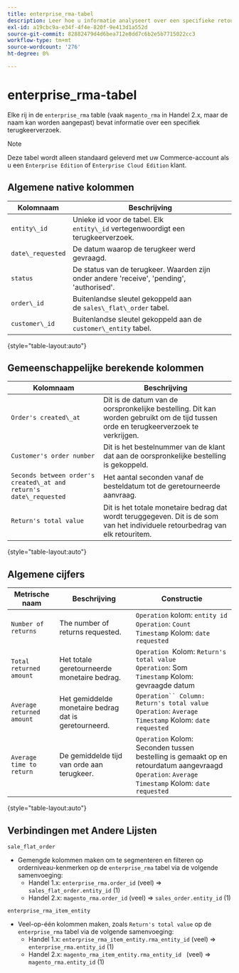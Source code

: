 ```yaml
---
title: enterprise_rma-tabel
description: Leer hoe u informatie analyseert over een specifieke retouraanvraag.
exl-id: a19cbc9a-e34f-4f4e-820f-9e413d1a552d
source-git-commit: 82882479d4d6bea712e8dd7c6b2e5b7715022cc3
workflow-type: tm+mt
source-wordcount: '276'
ht-degree: 0%

---
```


# enterprise_rma-tabel

Elke rij in de `enterprise_rma` table (vaak `magento_rma` in Handel 2.x, maar de naam kan worden aangepast) bevat informatie over een specifiek terugkeerverzoek.

>[!NOTE]
>
>Deze tabel wordt alleen standaard geleverd met uw Commerce-account als u een `Enterprise Edition` of `Enterprise Cloud Edition` klant.

## Algemene native kolommen

| **Kolomnaam** | **Beschrijving** |
|---|---|
| `entity\_id` | Unieke id voor de tabel. Elk `entity\_id` vertegenwoordigt een terugkeerverzoek. |
| `date\_requested` | De datum waarop de terugkeer werd gevraagd. |
| `status` | De status van de terugkeer. Waarden zijn onder andere &#39;receive&#39;, &#39;pending&#39;, &#39;authorised&#39;. |
| `order\_id` | Buitenlandse sleutel gekoppeld aan de `sales\_flat\_order` tabel. |
| `customer\_id` | Buitenlandse sleutel gekoppeld aan de `customer\_entity` tabel. |

{style=&quot;table-layout:auto&quot;}

## Gemeenschappelijke berekende kolommen

| **Kolomnaam** | **Beschrijving** |
|---|---|
| `Order's created\_at` | Dit is de datum van de oorspronkelijke bestelling. Dit kan worden gebruikt om de tijd tussen orde en terugkeerverzoek te verkrijgen. |
| `Customer's order number` | Dit is het bestelnummer van de klant dat aan de oorspronkelijke bestelling is gekoppeld. |
| `Seconds between order's created\_at and return's date\_requested` | Het aantal seconden vanaf de besteldatum tot de geretourneerde aanvraag. |
| `Return's total value` | Dit is het totale monetaire bedrag dat wordt teruggegeven. Dit is de som van het individuele retourbedrag van elk retouritem. |

{style=&quot;table-layout:auto&quot;}

## Algemene cijfers

| **Metrische naam** | **Beschrijving** | **Constructie** |
|---|---|---|
| `Number of returns` | The number of returns requested. | `Operation` kolom: `entity id`<br>`Operation`: `Count`<br>`Timestamp` Kolom: `date requested` |
| `Total returned amount` | Het totale geretourneerde monetaire bedrag. | `Operation `Kolom: `Return's total value`<br>`Operation`: Som<br>`Timestamp` Kolom: gevraagde datum |
| `Average returned amount` | Het gemiddelde monetaire bedrag dat is geretourneerd. | `Operation`` Column: Return's total value`<br>`Operation`: `Average`<br>`Timestamp` Kolom: `date requested` |
| `Average time to return` | De gemiddelde tijd van orde aan terugkeer. | `Operation` Kolom: Seconden tussen bestelling is gemaakt op en retourdatum aangevraagd<br>`Operation`: `Average`<br>`Timestamp` Kolom: `date requested` |

{style=&quot;table-layout:auto&quot;}

## Verbindingen met Andere Lijsten

`sale_flat_order`

* Gemengde kolommen maken om te segmenteren en filteren op orderniveau-kenmerken op de `enterprise_rma` tabel via de volgende samenvoeging:
   * Handel 1.x: `enterprise_rma.order_id` (veel) => `sales_flat_order.entity_id` (1)
   * Handel 2.x: `magento_rma.order_id` (veel) => `sales_order.entity_id` (1)

`enterprise_rma_item_entity`

* Veel-op-één kolommen maken, zoals `Return's total value` op de `enterprise_rma` tabel via de volgende samenvoeging:
   * Handel 1.x: `enterprise_rma_item_entity.rma_entity_id` (veel) => `enterprise_rma.entity_id` (1)
   * Handel 2.x: `magento_rma_item_entity.rma_entity_id ` (veel) => `magento_rma.entity_id` (1)
